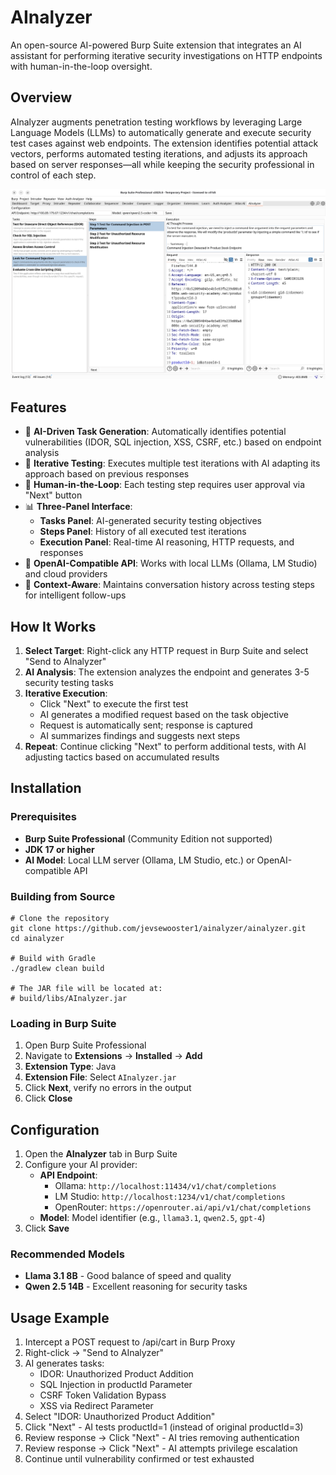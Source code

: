 # AInalyzer

An open-source AI-powered Burp Suite extension that integrates an AI assistant for performing iterative security investigations on HTTP endpoints with human-in-the-loop oversight.

## Overview

AInalyzer augments penetration testing workflows by leveraging Large Language Models (LLMs) to automatically generate and execute security test cases against web endpoints. The extension identifies potential attack vectors, performs automated testing iterations, and adjusts its approach based on server responses—all while keeping the security professional in control of each step.

![AInalyzer Interface](images/image_ainalyzer.png)

## Features

- 🤖 **AI-Driven Task Generation**: Automatically identifies potential vulnerabilities (IDOR, SQL injection, XSS, CSRF, etc.) based on endpoint analysis
- 🔄 **Iterative Testing**: Executes multiple test iterations with AI adapting its approach based on previous responses
- 👤 **Human-in-the-Loop**: Each testing step requires user approval via "Next" button
- 📊 **Three-Panel Interface**: 
  - **Tasks Panel**: AI-generated security testing objectives
  - **Steps Panel**: History of all executed test iterations
  - **Execution Panel**: Real-time AI reasoning, HTTP requests, and responses
- 🔌 **OpenAI-Compatible API**: Works with local LLMs (Ollama, LM Studio) and cloud providers
- 🎯 **Context-Aware**: Maintains conversation history across testing steps for intelligent follow-ups

## How It Works

1. **Select Target**: Right-click any HTTP request in Burp Suite and select "Send to AInalyzer"
2. **AI Analysis**: The extension analyzes the endpoint and generates 3-5 security testing tasks
3. **Iterative Execution**: 
   - Click "Next" to execute the first test
   - AI generates a modified request based on the task objective
   - Request is automatically sent; response is captured
   - AI summarizes findings and suggests next steps
4. **Repeat**: Continue clicking "Next" to perform additional tests, with AI adjusting tactics based on accumulated results

## Installation

### Prerequisites

- **Burp Suite Professional** (Community Edition not supported)
- **JDK 17 or higher**
- **AI Model**: Local LLM server (Ollama, LM Studio, etc.) or OpenAI-compatible API

### Building from Source

```
# Clone the repository
git clone https://github.com/jevsewooster1/ainalyzer/ainalyzer.git
cd ainalyzer

# Build with Gradle
./gradlew clean build

# The JAR file will be located at:
# build/libs/AInalyzer.jar
```

### Loading in Burp Suite

1. Open Burp Suite Professional
2. Navigate to **Extensions** → **Installed** → **Add**
3. **Extension Type**: Java
4. **Extension File**: Select `AInalyzer.jar`
5. Click **Next**, verify no errors in the output
6. Click **Close**

## Configuration

1. Open the **AInalyzer** tab in Burp Suite
2. Configure your AI provider:
   - **API Endpoint**: 
     - Ollama: `http://localhost:11434/v1/chat/completions`
     - LM Studio: `http://localhost:1234/v1/chat/completions`
     - OpenRouter: `https://openrouter.ai/api/v1/chat/completions`
   - **Model**: Model identifier (e.g., `llama3.1`, `qwen2.5`, `gpt-4`)
3. Click **Save**

### Recommended Models

- **Llama 3.1 8B** - Good balance of speed and quality
- **Qwen 2.5 14B** - Excellent reasoning for security tasks

## Usage Example

1. Intercept a POST request to /api/cart in Burp Proxy
2. Right-click → "Send to AInalyzer"
3. AI generates tasks:
   - IDOR: Unauthorized Product Addition
   - SQL Injection in productId Parameter
   - CSRF Token Validation Bypass
   - XSS via Redirect Parameter
4. Select "IDOR: Unauthorized Product Addition"
5. Click "Next" - AI tests productId=1 (instead of original productId=3)
6. Review response → Click "Next" - AI tries removing authentication
7. Review response → Click "Next" - AI attempts privilege escalation
8. Continue until vulnerability confirmed or test exhausted
